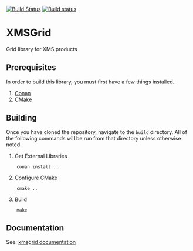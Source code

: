 [![Build Status](https://travis-ci.org/Aquaveo/xmsgrid.svg?branch=master)](https://travis-ci.org/Aquaveo/xmsgrid)
[![Build status](https://ci.appveyor.com/api/projects/status/tkgmhrs31cc4l3ph?svg=true)](https://ci.appveyor.com/project/Aquaveo/xmsgrid)

XMSGrid
========
Grid library for XMS products

Prerequisites
--------------
In order to build this library, you must first have a few things installed.
1. [Conan](https://conan.io)
2. [CMake](https://cmake.org)

Building
--------
Once you have cloned the repository, navigate to the `build` directory. All
of the following commands will be run from that directory unless otherwise 
noted.

1. Get External Libraries
```
    conan install .. 
``` 

2. Configure CMake
```
    cmake ..
```

3. Build 
```
    make
```

Documentation
-------------

See: [xmsgrid documentation](https://aquaveo.github.io/xmsgrid/)
